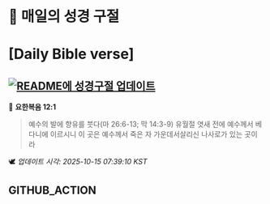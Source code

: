 # 🙏 매일의 성경 구절
# [Daily Bible verse]
## [![README에 성경구절 업데이트](https://github.com/DONGSUKA/first_test/actions/workflows/update-readme-bible.yml/badge.svg)](https://github.com/DONGSUKA/first_test/actions/workflows/update-readme-bible.yml)
<!-- START_BIBLE_VERSE -->
📖 **요한복음 12:1**
> 예수의 발에 향유를 붓다(마 26:6-13; 막 14:3-9) 유월절 엿새 전에 예수께서 베다니에 이르시니 이 곳은 예수께서 죽은 자 가운데서살리신 나사로가 있는 곳이라

🕊️ _업데이트 시각: 2025-10-15 07:39:10 KST_
  <!-- END_BIBLE_VERSE -->
## GITHUB_ACTION

